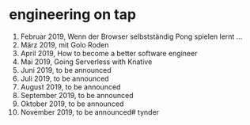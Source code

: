 # engineering on tap

1. Februar 2019, Wenn der Browser selbstständig Pong spielen lernt …
2. März 2019, mit Golo Roden
3. April 2019, How to become a better software engineer
4. Mai 2019, Going Serverless with Knative
5. Juni 2019, to be announced
6. Juli 2019, to be announced
7. August 2019, to be announced
8. September 2019, to be announced
9. Oktober 2019, to be announced
10. November 2019, to be announced# tynder
